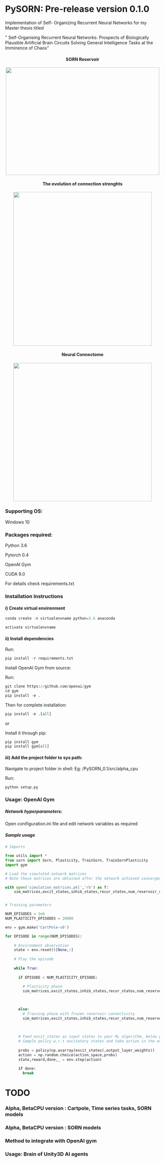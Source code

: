 # PySORN: Pre-release version 0.1.0

Implementation of Self- Organizing Recurrent Neural Networks for my Master thesis titled

" Self-Organising Recurrent Neural Networks: Prospects of Biologically Plausible Artificial Brain Circuits Solving General Intelligence Tasks at the Imminence of Chaos"

<h4 align="center">SORN Reservoir</h4>

<p align="center">
<a href="url"><img src="https://github.com/Saran-nns/PySORN_0.1/blob/master/doc/images/SORN1.png" height="350" width="500" ></a>
</p>

<h4 align="center">The evolution of connection strenghts</h4>
 
<p align="center">
<a href="url"><img src="https://github.com/Saran-nns/PySORN_0.1/blob/master/doc/images/weights.png" height="500" width="450" ></a>
</p>

<h4 align="center">Neural Connectome</h4> 

<p align="center">
<a href="url"><img src="https://github.com/Saran-nns/PySORN_0.1/blob/master/doc/images/neuralcorrelationall.png" height="450" width="450" ></a>
</p>


### Supporting OS:

Windows 10

### Packages required:

Python 3.6

Pytorch 0.4

OpenAI Gym

CUDA 9.0

For details check requirements.txt

### Installation Instructions

#### i) Create virtual environment

```python
conda create -n virtualenvname python=3.6 anaconda

activate virtualenvname
```

#### ii) Install dependencies

Run:

```python
pip install -r requirements.txt
```
Install OpenAI Gym from source:

Run:
```python
git clone https://github.com/openai/gym
cd gym
pip install -e .
```
Then for complete installation:
 
 ```python
pip install -e .[all]
```
 or
 
 Install it through pip:
 
  ```python
pip install gym
pip install gym[all]
```

#### iii) Add the project folder to sys path:

Navigate to project folder in shell: Eg: /PySORN_0.1/src/alpha_cpu

Run:
```python
python setup.py
```


### Usage: OpenAI Gym

##### Network hyperparameters:

Open conifiguration.ini file and edit network variables as required

##### Sample usage

```python
# Imports

from utils import *
from sorn import Sorn, Plasticity, TrainSorn, TrainSornPlasticity
import gym

# Load the simulated network matrices
# Note these matrices are obtained after the network achieved convergence under random inputs and noise

with open('simulation_matrices.pkl','rb') as f:  
    sim_matrices,excit_states,inhib_states,recur_states,num_reservoir_conn = pickle.load(f)


# Training parameters

NUM_EPISODES = 2e6
NUM_PLASTICITY_EPISODES = 20000

env = gym.make('CartPole-v0')

for EPISODE in range(NUM_EPISODES):
    
    # Environment observation
    state = env.reset()[None,:]
    
    # Play the episode
    
    while True:
      
      if EPISODE < NUM_PLASTICITY_EPISODE:
      
        # Plasticity phase
        sim_matrices,excit_states,inhib_states,recur_states,num_reservoir_conn = TrainSornPlasticity.train_sorn(phase = 'Plasticity',
                                                                                                            matrices = sim_matrices,
                                                                                                            inputs = state)

      else:
        # Training phase with frozen reservoir connectivity
        sim_matrices,excit_states,inhib_states,recur_states,num_reservoir_conn = TrainSorn.train_sorn(phase = 'Training',
                                                                                                            matrices = sim_matrices,
                                                                                                            inputs = state)
      
      # Feed excit_states as input states to your RL algorithm, below goes for simple policy gradient algorithm
      # Sample policy w.r.t excitatory states and take action in the environment
       
      probs = policy(np.asarray(excit_states),output_layer_weights))
      action = np.random.choice(action_space,probs)
      state,reward,done,_ = env.step(action) 
      
      if done:
        break
```

# TODO

### Alpha, BetaCPU version : Cartpole, Time series tasks, SORN models
### Alpha, BetaCPU version : SORN models
### Method to integrate with OpenAI gym 
### Usage: Brain of Unity3D AI agents

